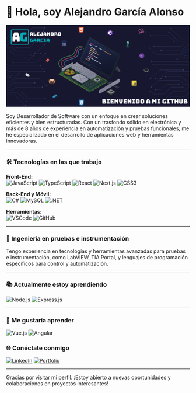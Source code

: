 # 👋 Hola, soy Alejandro García Alonso

<img src="https://raw.githubusercontent.com/AletzMan/aletzman.github.io/4c59eea1d9f7a5b4a6a69df5437e4e657077b707/assets/images/background_github.svg"/>

Soy Desarrollador de Software con un enfoque en crear soluciones eficientes y bien estructuradas. Con un trasfondo sólido en electrónica y más de 8 años de experiencia en automatización y pruebas funcionales, me he especializado en el desarrollo de aplicaciones web y herramientas innovadoras.

---

### 🛠 Tecnologías en las que trabajo

**Front-End:**  
![JavaScript](https://img.shields.io/badge/-JavaScript-%23F7DF1E?style=for-the-badge&logo=javascript&logoColor=000)
![TypeScript](https://img.shields.io/badge/-TypeScript-%23007ACC?style=for-the-badge&logo=typescript&logoColor=FFF)
![React](https://img.shields.io/badge/React-20232A?style=for-the-badge&logo=react&logoColor=61DAFB)
![Next.js](https://img.shields.io/badge/next.js-000000?style=for-the-badge&logo=nextdotjs&logoColor=white)
![CSS3](https://img.shields.io/badge/CSS3-1572B6?style=for-the-badge&logo=css3&logoColor=white)

**Back-End y Móvil:**  
![C#](https://img.shields.io/badge/C%23-239120?style=for-the-badge&logo=c-sharp&logoColor=white)
![MySQL](https://img.shields.io/badge/MySQL-005C84?style=for-the-badge&logo=mysql&logoColor=white)
![.NET](https://img.shields.io/badge/.NET-512BD4?style=for-the-badge&logo=dotnet&logoColor=white)

**Herramientas:**  
![VSCode](https://img.shields.io/badge/VSCode-0078D4?style=for-the-badge&logo=visual%20studio%20code&logoColor=white)
![GitHub](https://img.shields.io/badge/GitHub-100000?style=for-the-badge&logo=github&logoColor=white)

---

### 🤖 Ingeniería en pruebas e instrumentación

Tengo experiencia en tecnologías y herramientas avanzadas para pruebas e instrumentación, como LabVIEW, TIA Portal, y lenguajes de programación específicos para control y automatización.

---

### 📚 Actualmente estoy aprendiendo

![Node.js](https://img.shields.io/badge/Node.js-339933?style=for-the-badge&logo=nodedotjs&logoColor=white)
![Express.js](https://img.shields.io/badge/Express.js-000000?style=for-the-badge&logo=express&logoColor=white)

---

### 🚀 Me gustaría aprender

![Vue.js](https://img.shields.io/badge/-Vue-000000?style=for-the-badge&logo=vue&logoColor=CCC)
![Angular](https://img.shields.io/badge/-Angular-%23DD1B16?style=for-the-badge&logo=angular&logoColor=FFF)

### 🌐 Conéctate conmigo

[![LinkedIn](https://img.shields.io/badge/LinkedIn-0077B5?style=for-the-badge&logo=linkedin&logoColor=white)](https://www.linkedin.com/in/alejandro-garcia-dev/)
[![Portfolio](https://img.shields.io/badge/Portfolio-3B4254?style=for-the-badge&logo=portfolio&logoColor=white)](https://alejandro-garcia.dev/)

---

Gracias por visitar mi perfil. ¡Estoy abierto a nuevas oportunidades y colaboraciones en proyectos interesantes!
